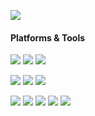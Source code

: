 [![](https://count.getloli.com/get/@akashic)](https://count.getloli.com)

#### Platforms & Tools
[![](https://img.shields.io/badge/Windows-10-2376bc?style=flat-square&logo=windows&logoColor=ffffff)](https://www.microsoft.com/windows/get-windows-10)
[![](https://img.shields.io/badge/Windows-7-2376bc?style=flat-square&logo=windows&logoColor=ffffff)](https://www.microsoft.com/windows/get-windows-7)
[![](https://img.shields.io/badge/IDE-Visual%20Studio%20Code-blue?style=flat-square&logo=visual-studio-code&logoColor=ffffff)](https://code.visualstudio.com/)

[![](https://img.shields.io/badge/-Laravel-red?style=flat-square&logo=laravel&logoColor=ffffff)](https://laravel.com/)
[![](https://img.shields.io/badge/-PHP-777BB4?style=flat-square&logo=php&logoColor=ffffff)](https://www.php.net/)
[![](https://img.shields.io/badge/-MySQL-blue?style=flat-square&logo=mysql&logoColor=ffffff)](https://www.mysql.com)

[![](https://img.shields.io/badge/-Javascript-yellow?style=flat-square&logo=javascript&logoColor=ffffff)](https://www.javascript.com/)
[![](https://img.shields.io/badge/-Vue.js-4fc08d?style=flat-square&logo=vue.js&logoColor=ffffff)](https://vuejs.org/)
[![](https://img.shields.io/badge/-Node.js-green?style=flat-square&logo=node.js&logoColor=ffffff)](https://nodejs.org/)
[![](https://img.shields.io/badge/-Express.js-gray?style=flat-square&logo=express&logoColor=ffffff)](https://expressjs.com/)
[![](https://img.shields.io/badge/-MongoDB-006400?style=flat-square&logo=mongodb&logoColor=ffffff)](https://www.mongodb.com/)
